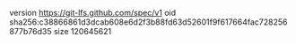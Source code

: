 version https://git-lfs.github.com/spec/v1
oid sha256:c38866861d3dcab608e6d2f3b88fd63d52601f9f617664fac728256877b76d35
size 120645621
